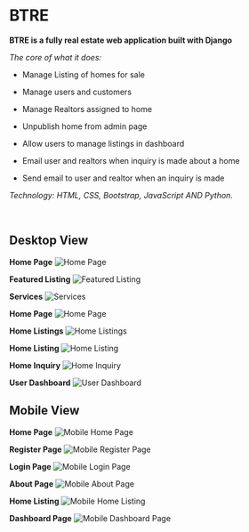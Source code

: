 # BTRE

**BTRE is a fully real estate web application built with Django**

_The core of what it does:_

- Manage Listing of homes for sale

- Manage users and customers

- Manage Realtors assigned to home

- Unpublish home from admin page

- Allow users to manage listings in dashboard

- Email user and realtors when inquiry is made about a home

- Send email to user and realtor when an inquiry is made

_Technology: HTML, CSS, Bootstrap, JavaScript AND Python._

<br>

## Desktop View

**Home Page**
![Home Page](https://res.cloudinary.com/romie/image/upload/v1595597776/BTrealestate/Annotation_2020-06-09_011524.png)

**Featured Listing**
![Featured Listing](https://res.cloudinary.com/romie/image/upload/v1595597781/BTrealestate/featured-listing-2020-06-09.png)

**Services**
![Services](https://res.cloudinary.com/romie/image/upload/v1595597783/BTrealestate/home-services-2020-06-09.png)

**Home Page**
![Home Page](https://res.cloudinary.com/romie/image/upload/v1595597787/BTrealestate/Screen_Shot_2020-06-09_at_01.38.51.png)

**Home Listings**
![Home Listings](https://res.cloudinary.com/romie/image/upload/v1595597786/BTrealestate/home-listing-2020-06-09.png)

**Home Listing**
![Home Listing](https://res.cloudinary.com/romie/image/upload/v1595597803/BTrealestate/featured-listings-listing-2020-06-09.png)

**Home Inquiry**
![Home Inquiry](https://res.cloudinary.com/romie/image/upload/v1595597807/BTrealestate/featured-listings-listing-inquiry-2020-06-09.png)

**User Dashboard**
![User Dashboard](https://res.cloudinary.com/romie/image/upload/v1595597775/BTrealestate/Dashboard-2020-06-09.png)


## Mobile View

**Home Page**
![Mobile Home Page](https://res.cloudinary.com/romie/image/upload/v1595597787/BTrealestate/Screen_Shot_2020-06-09_at_01.38.51.png)

**Register Page**
![Mobile Register Page](https://res.cloudinary.com/romie/image/upload/v1595597789/BTrealestate/Screen_Shot_2020-06-09_at_01.39.10.png)

**Login Page**
![Mobile Login Page](https://res.cloudinary.com/romie/image/upload/v1595597792/BTrealestate/Screen_Shot_2020-06-09_at_01.39.21.png)

**About Page**
![Mobile About Page](https://res.cloudinary.com/romie/image/upload/v1595597807/BTrealestate/Screen_Shot_2020-06-09_at_01.37.40.png)

**Home Listing**
![Mobile Home Listing](https://res.cloudinary.com/romie/image/upload/v1595597804/BTrealestate/Screen_Shot_2020-06-09_at_01.38.12.png)

**Dashboard Page**
![Mobile Dashboard Page](https://res.cloudinary.com/romie/image/upload/v1595597790/BTrealestate/Screen_Shot_2020-06-09_at_01.38.26.png)
